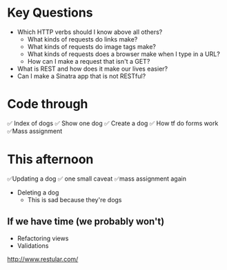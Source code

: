 # Key Questions
* Which HTTP verbs should I know above all others?
  * What kinds of requests do links make?
  * What kinds of requests do image tags make?
  * What kinds of requests does a browser make when I type in a URL?
  * How can I make a request that isn't a GET?
* What is REST and how does it make our lives easier?
* Can I make a Sinatra app that is not RESTful?

# Code through
✅ Index of dogs
✅ Show one dog
✅ Create a dog
  ✅ How tf do forms work
  ✅Mass assignment

# This afternoon
✅Updating a dog
✅ one small caveat
  ✅mass assignment again 
* Deleting a dog
  * This is sad because they're dogs 

## If we have time (we probably won't)
* Refactoring views
* Validations


http://www.restular.com/


